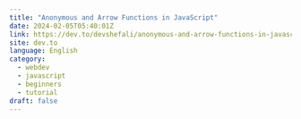 ```yaml
---
title: "Anonymous and Arrow Functions in JavaScript"
date: 2024-02-05T05:40:01Z
link: https://dev.to/devshefali/anonymous-and-arrow-functions-in-javascript-6fk?utm_medium=RSS&utm_source=news.12bit.vn
site: dev.to
language: English
category:
  - webdev
  - javascript
  - beginners
  - tutorial
draft: false
---
```

